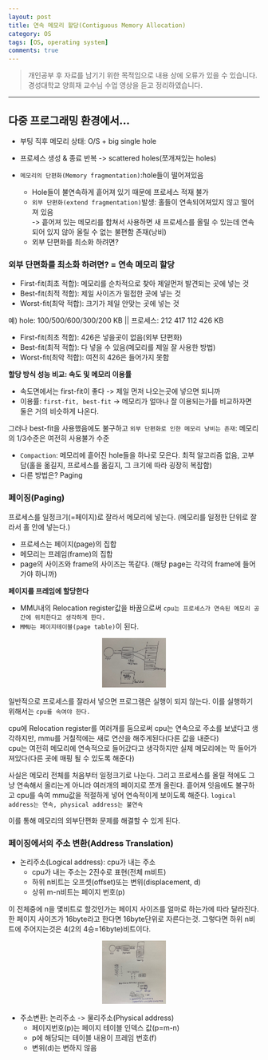 ```yaml
---
layout: post
title: 연속 메모리 할당(Contiguous Memory Allocation)
category: OS
tags: [OS, operating system]
comments: true
---
```


> 개인공부 후 자료를 남기기 위한 목적임으로 내용 상에 오류가 있을 수 있습니다.    
경성대학교 양희재 교수님 수업 영상을 듣고 정리하였습니다.     

<hr>

## 다중 프로그래밍 환경에서...

- 부팅 직후 메모리 상태: O/S + big single hole
- 프로세스 생성 & 종료 반복 -> scattered holes(쪼개져있는 holes)

- `메모리의 단편화(Memory fragmentation)`:hole들이 떨어져있음
  - Hole들이 불연속하게 흩어져 있기 때문에 프로세스 적재 불가
  - `외부 단편화(extend fragmentation)`발생: 홀들이 연속되어져있지 않고 떨어져 있음<br>
  -> 흩어져 있는 메모리를 합쳐서 사용하면 새 프로세스를 올릴 수 있는데 연속되어 있지 않아 올릴 수 없는 불편함 존재(낭비)
  - 외부 단편화를 최소화 하려면?

### 외부 단편화를 최소화 하려면? = 연속 메모리 할당

- First-fit(최초 적합): 메모리를 순차적으로 찾아 제일먼저 발견되는 곳에 넣는 것
- Best-fit(최적 적합): 제일 사이즈가 밀접한 곳에 넣는 것
- Worst-fit(최악 적합): 크기가 제일 안맞는 곳에 넣는 것

예) hole: 100/500/600/300/200 KB || 프로세스: 212 417 112 426 KB

- First-fit(최초 적합): 426은 넣을곳이 없음(외부 단편화)
- Best-fit(최적 적합): 다 넣을 수 있음(메모리를 제일 잘 사용한 방법)
- Worst-fit(최악 적합): 여전히 426은 들어가지 못함


**할당 방식 성능 비교: 속도 및 메모리 이용률**

- 속도면에서는 first-fit이 좋다 -> 제일 먼저 나오는곳에 넣으면 되니까
- 이용률: `first-fit, best-fit` -> 메모리가 얼마나 잘 이용되는가를 비교하자면 둘은 거의 비슷하게 나온다.

그러나 best-fit을 사용했음에도 불구하고 `외부 단편화로 인한 메모리 낭비는 존재`: 메모리의 1/3수준은 여전히 사용불가 수준
- `Compaction`: 메모리에 흩어진 hole들을 하나로 모은다. 최적 알고리즘 없음, 고부담(홀을 옮길지, 프로세스를 옮길지, 그 크기에 따라 굉장히 복잡함)
- 다른 방법은? Paging


### 페이징(Paging)

프로세스를 일정크기(=페이지)로 잘라서 메모리에 넣는다. (메모리를 일정한 단위로 잘라서 홀 안에 넣는다.)
- 프로세스는 페이지(page)의 집합
- 메모리는 프레임(frame)의 집합
- page의 사이즈와 frame의 사이즈는 똑같다. (해당 page는 각각의 frame에 들어가야 하니까)

**페이지를 프레임에 할당한다**

- MMU내의 Relocation register값을 바꿈으로써 `cpu는 프로세스가 연속된 메모리 공간에 위치한다고 생각하게 한다.`
- `MMU는 페이지테이블(page table)`이 된다.

<center>
<figure>
<img src="/assets/post-img/OS/39.jpeg" alt="" width="30%">
</figure>
</center>


일반적으로 프로세스를 잘라서 넣으면 프로그램은 실행이 되지 않는다. 이를 실행하기 위해서는 `cpu를 속여야 한다.`

cpu에 Relocation register를 여러개를 둠으로써 cpu는 연속으로 주소를 보냈다고 생각하지만, mmu를 거칠적에는 새로 연산을 해주게된다(다른 값을 내준다)<br>
cpu는 여전히 메모리에 연속적으로 들어갔다고 생각하지만 실제 메모리에는 막 들어가져있다(다른 곳에 매핑 될 수 있도록 해준다)

사실은 메모리 전체를 처음부터 일정크기로 나눈다. 그리고 프로세스를 올릴 적에도 그냥 연속해서 올리는게 아니라 여러개의 페이지로 쪼개 올린다. 흩어져 잇음에도 불구하고 cpu를 속여 mmu값을 적절하게 넣어 연속적이게 보이도록 해준다.
`logical address는 연속, physical address는 불연속`

이를 통해 메모리의 외부단편화 문제를 해결할 수 있게 된다.


### 페이징에서의 주소 변환(Address Translation)

- 논리주소(Logical address): cpu가 내는 주소
  - cpu가 내는 주소는 2진수로 표현(전체 m비트)
  - 하위 n비트는 오프셋(offset)또는 변위(displacement, d)
  - 상위 m-n비트는 페이지 번호(p)

이 전체중에 n을 몇비트로 할것인가는 페이지 사이즈를 얼마로 하는가에 따라 달라진다.<br>
한 페이지 사이즈가 16byte라고 한다면 16byte단위로 자른다는것. 그렇다면 하위 n비트에 주어지는것은 4(2의 4승=16byte)비트이다.

<center>
<figure>
<img src="/assets/post-img/OS/40.jpeg" alt="" width="30%">
</figure>
</center>

- 주소변환: 논리주소 -> 물리주소(Physical address)
  - 페이지번호(p)는 페이지 테이블 인덱스 값(p=m-n)
  - p에 해당되는 테이블 내용이 프레임 번호(f)
  - 변위(d)는 변하지 않음

